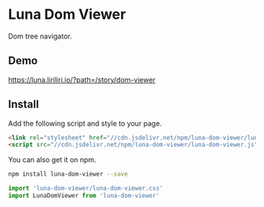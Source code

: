 # Luna Dom Viewer

Dom tree navigator.

## Demo

https://luna.liriliri.io/?path=/story/dom-viewer

## Install

Add the following script and style to your page.

```html
<link rel="stylesheet" href="//cdn.jsdelivr.net/npm/luna-dom-viewer/luna-dom-viewer.css" />
<script src="//cdn.jsdelivr.net/npm/luna-dom-viewer/luna-dom-viewer.js"></script>
```

You can also get it on npm.

```bash
npm install luna-dom-viewer --save
```

```javascript
import 'luna-dom-viewer/luna-dom-viewer.css'
import LunaDomViewer from 'luna-dom-viewer'
```